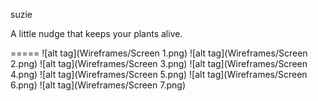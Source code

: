 suzie

A little nudge that keeps your plants alive.

=====
![alt tag](Wireframes/Screen 1.png)  ![alt tag](Wireframes/Screen 2.png)  ![alt tag](Wireframes/Screen 3.png)  ![alt tag](Wireframes/Screen 4.png)  ![alt tag](Wireframes/Screen 5.png)  ![alt tag](Wireframes/Screen 6.png)  ![alt tag](Wireframes/Screen 7.png)

